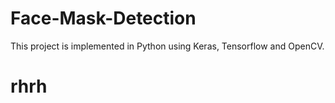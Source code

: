 # Face-Mask-Detection
This project is implemented in Python using Keras, Tensorflow and OpenCV.
# rhrh
